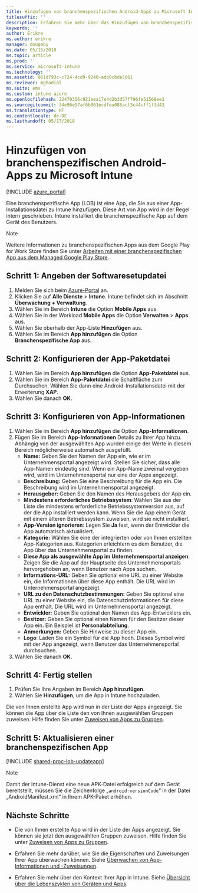 ```yaml
---
title: Hinzufügen von branchenspezifischen Android-Apps zu Microsoft Intune
titlesuffix: ''
description: Erfahren Sie mehr über das Hinzufügen von branchenspezifischen Android-Apps in Microsoft Intune.
keywords: ''
author: Erikre
ms.author: erikre
manager: dougeby
ms.date: 05/15/2018
ms.topic: article
ms.prod: ''
ms.service: microsoft-intune
ms.technology: ''
ms.assetid: 061d793c-c724-4cd9-9240-adb0cbda5661
ms.reviewer: mghadial
ms.suite: ems
ms.custom: intune-azure
ms.openlocfilehash: 22470356c921eea17e4d2b3d57f796fe51568ee1
ms.sourcegitcommit: 34e96e57af6b861ecdfea085acf3c44cff1f3d43
ms.translationtype: HT
ms.contentlocale: de-DE
ms.lasthandoff: 05/17/2018
---
```

# <a name="add-an-android-line-of-business-app-to-microsoft-intune"></a>Hinzufügen von branchenspezifischen Android-Apps zu Microsoft Intune

[!INCLUDE [azure_portal](./includes/azure_portal.md)]

Eine branchenspezifische App (LOB) ist eine App, die Sie aus einer App-Installationsdatei zu Intune hinzufügen. Diese Art von App wird in der Regel intern geschrieben. Intune installiert die branchenspezifische App auf dem Gerät des Benutzers. 

> [!Note]
> Weitere Informationen zu branchenspezifischen Apps aus dem Google Play for Work Store finden Sie unter [Arbeiten mit einer branchenspezifischen App aus dem Managed Google Play Store](apps-add-android-for-work.md?#working-with-a-line-of-business-app-from-the-google-play-for-work-store). 

## <a name="step-1-specify-the-software-setup-file"></a>Schritt 1: Angeben der Softwaresetupdatei

1. Melden Sie sich beim [Azure-Portal](https://portal.azure.com) an.
2. Klicken Sie auf **Alle Dienste** > **Intune**. Intune befindet sich im Abschnitt **Überwachung + Verwaltung**.
3. Wählen Sie im Bereich **Intune** die Option **Mobile Apps** aus.
4. Wählen Sie in der Workload **Mobile Apps** die Option **Verwalten** > **Apps** aus.
5. Wählen Sie oberhalb der App-Liste **Hinzufügen** aus.
6. Wählen Sie im Bereich **App hinzufügen** die Option **Branchenspezifische App** aus.

## <a name="step-2-configure-the-app-package-file"></a>Schritt 2: Konfigurieren der App-Paketdatei

1. Wählen Sie im Bereich **App hinzufügen** die Option **App-Paketdatei** aus.
2. Wählen Sie im Bereich **App-Paketdatei** die Schaltfläche zum Durchsuchen. Wählen Sie dann eine Android-Installationsdatei mit der Erweiterung **XAP**.
3. Wählen Sie danach **OK**.


## <a name="step-3-configure-app-information"></a>Schritt 3: Konfigurieren von App-Informationen

1. Wählen Sie im Bereich **App hinzufügen** die Option **App-Informationen**.
2. Fügen Sie im Bereich **App-Informationen** Details zu Ihrer App hinzu. Abhängig von der ausgewählten App wurden einige der Werte in diesem Bereich möglicherweise automatisch ausgefüllt.
    - **Name:** Geben Sie den Namen der App ein, wie er im Unternehmensportal angezeigt wird. Stellen Sie sicher, dass alle App-Namen eindeutig sind. Wenn ein App-Name zweimal vergeben wird, wird im Unternehmensportal nur eine der Apps angezeigt.
    - **Beschreibung:** Geben Sie eine Beschreibung für die App ein. Die Beschreibung wird im Unternehmensportal angezeigt.
    - **Herausgeber:** Geben Sie den Namen des Herausgebers der App ein.
    - **Mindestens erforderliches Betriebssystem**: Wählen Sie aus der Liste die mindestens erforderliche Betriebssystemversion aus, auf der die App installiert werden kann. Wenn Sie die App einem Gerät mit einem älteren Betriebssystem zuweisen, wird sie nicht installiert.
    - **App-Version ignorieren**: Legen Sie **Ja** fest, wenn der Entwickler die App automatisch aktualisiert.
    - **Kategorie:** Wählen Sie eine der integrierten oder von Ihnen erstellten App-Kategorien aus. Kategorien erleichtern es dem Benutzer, die App über das Unternehmensportal zu finden.
    - **Diese App als ausgewählte App im Unternehmensportal anzeigen**: Zeigen Sie die App auf der Hauptseite des Unternehmensportals hervorgehoben an, wenn Benutzer nach Apps suchen.
    - **Informations-URL:** Geben Sie optional eine URL zu einer Website ein, die Informationen über diese App enthält. Die URL wird im Unternehmensportal angezeigt.
    - **URL zu den Datenschutzbestimmungen:** Geben Sie optional eine URL zu einer Website ein, die Datenschutzinformationen für diese App enthält. Die URL wird im Unternehmensportal angezeigt.
    - **Entwickler:** Geben Sie optional den Namen des App-Entwicklers ein.
    - **Besitzer:** Geben Sie optional einen Namen für den Besitzer dieser App ein. Ein Beispiel ist **Personalabteilung**.
    - **Anmerkungen:** Geben Sie Hinweise zu dieser App ein.
    - **Logo**: Laden Sie ein Symbol für die App hoch. Dieses Symbol wird mit der App angezeigt, wenn Benutzer das Unternehmensportal durchsuchen.
3. Wählen Sie danach **OK**.

## <a name="step-4-finish-up"></a>Schritt 4: Fertig stellen

1. Prüfen Sie Ihre Angaben im Bereich **App hinzufügen**.
2. Wählen Sie **Hinzufügen**, um die App in Intune hochzuladen.

Die von Ihnen erstellte App wird nun in der Liste der Apps angezeigt. Sie können die App über die Liste den von Ihnen ausgewählten Gruppen zuweisen. Hilfe finden Sie unter [Zuweisen von Apps zu Gruppen](apps-deploy.md).

## <a name="step-5-update-a-line-of-business-app"></a>Schritt 5: Aktualisieren einer branchenspezifischen App

[!INCLUDE [shared-proc-lob-updateapp](./includes/shared-proc-lob-updateapp.md)]

> [!Note]
> Damit der Intune-Dienst eine neue APK-Datei erfolgreich auf dem Gerät bereitstellt, müssen Sie die Zeichenfolge „`android:versionCode`“ in der Datei „AndroidManifest.xml“ in Ihrem APK-Paket erhöhen.

## <a name="next-steps"></a>Nächste Schritte

- Die von Ihnen erstellte App wird in der Liste der Apps angezeigt. Sie können sie jetzt den ausgewählten Gruppen zuweisen. Hilfe finden Sie unter [Zuweisen von Apps zu Gruppen](apps-deploy.md).

- Erfahren Sie mehr darüber, wie Sie die Eigenschaften und Zuweisungen Ihrer App überwachen können. Siehe [Überwachen von App-Informationen und -Zuweisungen](apps-monitor.md).

- Erfahren Sie mehr über den Kontext Ihrer App in Intune. Siehe [Übersicht über die Lebenszyklen von Geräten und Apps](introduction-device-app-lifecycles.md).
